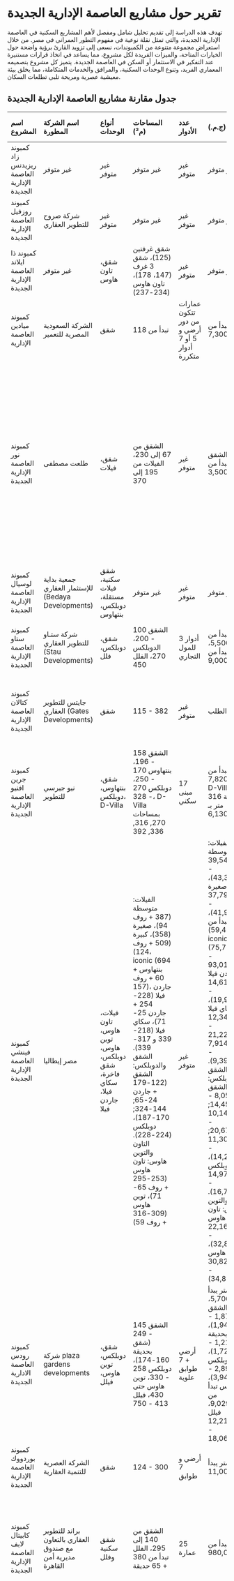# تقرير حول مشاريع العاصمة الإدارية الجديدة

تهدف هذه الدراسة إلى تقديم تحليل شامل ومفصل لأهم المشاريع السكنية في العاصمة الإدارية الجديدة، والتي تمثل نقلة نوعية في مفهوم التطور العمراني في مصر. من خلال استعراض مجموعة متنوعة من الكمبوندات، نسعى إلى تزويد القارئ برؤية واضحة حول الخيارات المتاحة، والميزات الفريدة لكل مشروع، مما يساعد في اتخاذ قرارات مستنيرة عند التفكير في الاستثمار أو السكن في العاصمة الجديدة. يتميز كل مشروع بتصميمه المعماري الفريد، وتنوع الوحدات السكنية، والمرافق والخدمات المتكاملة، مما يخلق بيئة معيشية عصرية ومريحة تلبي تطلعات السكان.

## جدول مقارنة مشاريع العاصمة الإدارية الجديدة

| اسم المشروع                              | اسم الشركة المطورة                             | أنواع الوحدات                                         | المساحات (م²)                                                                                                                                                                      | عدد الأدوار   | الأسعار (ج.م.)                                                                                                                                                                                                                                                                                                                          | موعد تسليم الوحدات | أنظمة السداد                                                                                                                                                                                   |
| :--------------------------------------- | :---------------------------------------------- | :---------------------------------------------------- | :----------------------------------------------------------------------------------------------------------------------------------------------------------------------------------- | :----------- | :------------------------------------------------------------------------------------------------------------------------------------------------------------------------------------------------------------------------------------------------------------------------------------- | :---------------- | :-------------------------------------------------------------------------------------------------------------------------------------------------------------------------------- |
| كمبوند زاد ريزيدنس العاصمة الإدارية الجديدة | غير متوفر                                      | غير متوفر                                            | غير متوفر                                                                                                                                                                            | غير متوفر   | غير متوفر                                                                                                                                                                                                                                                                                                                          | غير متوفر       | غير متوفر                                                                                                                                                                                   |
| كمبوند روزفيل العاصمة الإدارية الجديدة    | شركة صروح للتطوير العقاري                       | غير متوفر                                            | غير متوفر                                                                                                                                                                            | غير متوفر   | غير متوفر                                                                                                                                                                                                                                                                                                                          | غير متوفر       | غير متوفر                                                                                                                                                                                   |
| كمبوند ذا ايلاند العاصمة الإدارية الجديدة  | غير متوفر                                      | شقق، تاون هاوس                                       | شقق غرفتين (125)، شقق 3 غرف (147، 178)، تاون هاوس (234-237)                                                                                                                      | غير متوفر   | غير متوفر                                                                                                                                                                                                                                                                                                                          | غير متوفر       | غير متوفر                                                                                                                                                                                   |
| كمبوند ميادين العاصمة الإدارية            | الشركة السعودية المصرية للتعمير                 | شقق                                                   | تبدأ من 118                                                                                                                                                                          | عمارات تتكون من دور أرضي و 5 أو 7 أدوار متكررة | تبدأ من 7,300,000                                                                                                                                                                                                                                                                                                           | 2025             | مقدم 10% وتقسيط حتى 8 سنوات بدون فوائد                                                                                                                                                   |
| كمبوند نور العاصمة الإدارية الجديدة       | طلعت مصطفى                                     | شقق، فيلات                                             | الشقق من 67 إلى 230، الفيلات من 195 إلى 370                                                                                                                                         | غير متوفر   | أسعار الشقق تبدأ من 3,500,000                                                                                                                                                                                                                                                                                                      | بعد خمس سنوات من تاريخ التعاقد                   | مقدم حجز يبدأ من 250,000 جنيه مصري ووديعة صيانة بنسبة 5.5% من قيمة الوحدة، تتوفر أنظمة سداد من خلال بنوك كبرى مثل بنك مصر، والبنك الأهلي المصري، وبنك القاهرة                                            |
| كمبوند لوسيال العاصمة الإدارية الجديدة     | جمعية بداية للإستثمار العقاري (Bedaya Developments) | شقق سكنية، فيلات مستقلة، دوبلكس، بنتهاوس              | غير متوفر                                                                                                                                                                            | غير متوفر   | غير متوفر                                                                                                                                                                                                                                                                                                                          | أكتوبر 2021      | تقسيط يصل إلى 4 سنوات                                                                                                                                                                         |
| كمبوند ستاو العاصمة الإدارية الجديدة      | شركة ستـاو للتطوير العقاري (Stau Developments) | شقق، دوبلكس، فلل                                       | الشقق 100 - 200، الدوبلكس 270، الفلل 450                                                                                                                                                    | 3 أدوار للمول التجاري                                                                                                                                                                                                                                                                                 | الشقق تبدأ من 5,500,000، الفلل تبدأ من 9,000,000                                                                                                                                                                                                                                                                  | 2025             | مقدم 10% - 25% وتقسيط حتى 9 سنوات                                                                                                                                                    |
| كمبوند كتالان العاصمة الإدارية الجديدة     | جايتس للتطوير العقاري (Gates Developments)       | شقق                                                   | 115 - 382                                                                                                                                                                             | غير متوفر   | عند الطلب                                                                                                                                                                                                                                                                                                                           | غير متوفر       | 0% مقدم وتقسيط حتى 10 سنوات، خيارات متعددة تبدأ من 0% مقدم                                                                                                                              |
| كمبوند جرين افنيو العاصمة الإدارية الجديدة | نيو جيرسي للتطوير                                | شقق، بنتهاوس، دوبلكس، D-Villa                          | الشقق 158 - 196، بنتهاوس 170 - 250، دوبلكس 270 - 328، D-Villa بمساحات 270, 316, 336, 392                                                                                             | 17 مبنى سكني  | الشقق تبدأ من 7,820,400، D-Villa مساحة 316 متر بـ 6,130,000                                                                                                                                                                                                                          | 2024             | مقدم 5% وتقسيط على 7 سنوات، 10% صيانة                                                                                                                                                  |
| كمبوند فينشي العاصمة الإدارية الجديدة      | مصر إيطاليا                                     | فيلات، تاون هاوس، توين هاوس، دوبلكس، شقق فاخرة، سكاي فيلا، جاردن فيلا | الفيلات: متوسطة (387 + روف 94)، صغيرة (358)، كبيرة (509 + روف 124)، iconic (694 + بنتهاوس 60 + روف 157)، جاردن فيلا (228-254 + جاردن 25-71)، سكاي فيلا (218-339 و 317-339). الشقق والدوبلكس: الشقق (122-179 + جاردن 24-65; 144-324; 170-187)، دوبلكس (224-228). التاون والتوين هاوس: تاون هاوس (253-295 + روف 65-71)، توين هاوس (309-316 + روف 59) | غير متوفر   | الفيلات: متوسطة (39,545,918 - 43,312,977)، صغيرة (37,795,460 - 41,908,691)، كبيرة (تبدأ من 59,490,235)، iconic (75,773,860 - 93,012,156)، جاردن فيلا (14,614,581 - 19,906,618)، سكاي فيلا (12,344,403 - 21,224,633 و 7,914,428 - 9,391,024). الشقق والدوبلكس: الشقق (8,055,801 - 14,459,722; 10,143,630 - 20,675,750; 11,303,448 - 14,224,507)، دوبلكس (14,978,405 - 16,707,626). التاون والتوين هاوس: تاون هاوس (22,160,669 - 32,847,266)، توين هاوس (30,824,117 - 34,824,117) | غير متوفر       | مقدم 5%، 5% بعد 3 شهور، والباقي على 8 أو 10 سنوات تقسيط                                                                                                                           |
| كمبوند رودس العاصمة الادارية الجديدة       | شركة plaza gardens developments                   | شقق، دوبلكس، توين هاوس، فيلل                               | الشقق 145 - 249 (شقق بحديقة 160-174)، دوبلكس 258 - 330، توين هاوس حتى 430، فيلل 413 - 750                                                                                             | أرضي + 7 طوابق علوية | سعر المتر يبدأ من 5,700، الشقق (1,874,000 - 1,949,000)، شقق بحديقة (1,214,000 - 1,729,000)، دوبلكس (2,899,000 - 3,949,000)، توين هاوس تبدأ من 9,029,000، فيلل 12,219,000 - 18,069,000 | في غضون سنة ونصف إلى سنتين                                                                                                                                                                             | مقدم 10% وتقسيط الباقي على 7 سنوات                                                                                                                                             |
| كمبوند بوردووك العاصمة الإدارية الجديدة    | الشركة العصرية للتنمية العقارية                     | شقق                                                   | 124 - 300                                                                                                                                                                           | أرضي و 7 طوابق                               | سعر المتر يبدأ من 11,000                                                                                                                                                                                                                                                                                                          | 2024             | نظم دفع بالاقساط                                                                                                                                                                             |
| كمبوند كابيتال لايف العاصمة الإدارية الجديدة | براند للتطوير العقاري بالتعاون مع صندوق مديرية أمن القاهرة | شقق سكنية وفلل                                        | الشقق من 140 إلى 295، الفلل تبدأ من 380 + 65 حديقة                                                                                                                                | 25 عمارة      | أسعار تبدأ من 980,000                                                                                                                                                                                                                                                                                                         | 2024             | دفع 20% مقدم وتقسيط على 8 سنوات، خصم 30% على الكاش مع تقسيط الكاش على 12 شهرًا                                                                                                     |
| كمبوند فينيا العاصمة الإدارية الجديدة      | جايتس للتطوير العقاري (Gates Developments)       | غير محدد                                            | 124 - 224                                                                                                                                                                           | غير متوفر   | تبدأ من 1,178,000، سعر المتر يبدأ من 9,500                                                                                                                                                                                                                                                                                          | الربع الأخير من 2024                                                                                                                                                           | مقدم 5% وتقسيط على 6 سنوات، 10% مقدم على 7 سنوات، 15% مقدم على 8 سنوات، 15% مقدم على 9 سنوات و 45% عند الاستلام، 15% مقدم، 5% بعد سنة ونصف، تقسيط على 10 سنوات و 50% عند الاستلام، خصم 25% للكاش |
| كمبوند روزس العاصمة الإدارية الجديدة       | جولدن هاوس (Golden House Development)             | شقق، فلل، دوبلكس، بنتهاوس                                | الشقق 140 - 230، الفلل 680، الدوبلكس 198 - 240                                                                                                                                    | 25 عمارة و 120 فيلا                                                                                                                                                                                                                                                                             | تبدأ من 5,270,000                                                                                                                                                                                                                                                                                                                          | تقريباً 2025       | بدون مقدم وتقسيط حتى 10 سنوات، 5% مقدم وتقسيط حتى 7 سنوات، 10% مقدم وتقسيط حتى 8 سنوات، 15% مقدم وتقسيط حتى 9 سنوات، 20% مقدم وتقسيط حتى 10 سنوات                                     |
| كمبوند ريفان العاصمة الإدارية الجديدة      | غير متوفر                                      | غير متوفر                                            | غير متوفر                                                                                                                                                                            | غير متوفر   | غير متوفر                                                                                                                                                                                                                                                                                                                          | غير متوفر       | غير متوفر                                                                                                                                                                                   |
| كمبوند سكاي كابيتال فيو العاصمة الإدارية الجديدة | بيتر هاوس                                       | شقق سكنية فاخرة، دوبلكس، فلل                              | الشقق 170 - 225، الدوبلكس 335 - 380، بنتهاوس 245 - 282                                                                                                                          | غير متوفر   | سعر المتر يبدأ من 37,000 - 39,000، إجمالي يبدأ من 1,650,000                                                                                                                                                                                                                           | 2025             | مقدم 15% وتقسيط يصل إلى 7 سنوات                                                                                                                                                   |
| كمبوند يارو العاصمة الإدارية الجديدة        | شركة كونتراك للتطوير العقاري (Qontrac Developments) | فيلات ووحدات سكنية                                    | الفيلات تبدأ من 202 إلى 350، الشقق تبدأ من 70 إلى 240                                                                                                                            | غير متوفر   | الفيلات تبدأ من 4.1 مليون، سعر متر الشقق يبدأ من 9,100                                                                                                                                                                                                                                         | غير محدد       | 5% مقدم والباقي على 8 سنوات، 10% مقدم والباقي على 10 سنوات، بدون فوائد                                                                                                             |
| كمبوند بلوفير العاصمة الإدارية الجديدة     | الشركة المصرية السعودية للتعمير                 | شقق سكنية، تاون هاوس، توين هاوس                           | الشقق تبدأ من 58، تاون هاوس تبدأ من 242، توين هاوس تبدأ من 277                                                                                                                      | غير متوفر   | الشقق تبدأ من 4,338,000، تاون هاوس تبدأ من 22,245,000، توين هاوس تبدأ من 30,174,000                                                                                                                                                                                                           | غير متوفر       | مقدم 10% وتقسيط على 7 سنوات                                                                                                                                                    |
| كمبوند دي جويا 2 العاصمة الإدارية الجديدة   | تاج مصر                                         | ستوديو، شقق غرفتين، شقق 3 غرف، شقق 4 غرف، دوبلكس، سكاي فيلا، Dejoya Villa | ستوديو يبدأ من 70، شقق غرفتين تبدأ من 110، 115، 128، شقق 3 غرف تبدأ من 139، 140، 155، 158، 165، 180، 190، شقق 4 غرف تبدأ من 210، 230، دوبلكس تبدأ من 290، سكاي فيلا تبدأ من 300، Dejoya Villa تبدأ من 400 | 7 مباني سكنية في المرحلة الأولى | الشقق تبدأ من 6,974,000 للوحدات نصف تشطيب                                                                                                                                                                                                                                            | 2025             | مقدم 10% وتقسيط على 5 سنوات، 15% مقدم على 6 سنوات، 20% مقدم على 7 سنوات، مقدم حجز يبدأ من 10,000 جنيه                                                                      |
| كمبوند فلل ميدتاون سولو العاصمة الإدارية الجديدة | بيتر هوم                                       | فلل فقط                                               | 350 - 600                                                                                                                                                                           | غير متوفر   | الفلل المستقلة 450 متر تبدأ من 21,000,000                                                                                                                                                                                                                                                        | غير محدد بو ضوح                                                                                                                                                              | مقدم 50% وتقسيط المتبقي على 4 سنوات                                                                                                                                              |
| كمبوند البوسكو العاصمة الإدارية الجديدة     | مصر إيطاليا                                     | شقق، فيلات، تاون هاوس، توين هاوس                                | تبدأ من 182 للشقق                                                                                                                                                                  | أرضي + 7 طوابق     | الشقق تبدأ من 10,400,000                                                                                                                                                                                                                                                                                                          | غير متوفر       | مقدم 5% وتقسيط يصل إلى 12 سنة                                                                                                                                                 |
| كمبوند ارمونيا العاصمة الإدارية الجديدة     | ذا لاند ديفلوبرز                                | شقق، دوبلكس، Cielo Villas (شقق)                            | الشقق غرفتين 107 - 130، شقق 3 غرف 133 - 220، شقق 4 غرف 331 - 347. XI buildings: شقق غرفة واحدة 71 - 75، شقق غرفتين 107 - 130، شقق 3 غرف 133 - 220                                     | 7 طوابق      | سعر المتر للشقق يبدأ من 9,300                                                                                                                                                                                                                                                                                          | منتصف 2023       | 30% مقدم وتقسيط حتى 4 سنوات، 20% مقدم وتقسيط حتى 6 سنوات، 15% مقدم وتقسيط حتى 7 سنوات، 12% مقدم وتقسيط حتى 10 سنوات                                                                 |
| فلل دي جويا العاصمة الإدارية            | غير متوفر                                      | غير متوفر                                            | غير متوفر                                                                                                                                                                            | غير متوفر   | غير متوفر                                                                                                                                                                                                                                                                                                                          | غير متوفر       | غير متوفر                                                                                                                                                                                   |
| فلل كمبوند لافيردى كاسيت العاصمة الإدارية الجديدة | غير متوفر                                      | غير متوفر                                            | غير متوفر                                                                                                                                                                            | غير متوفر   | غير متوفر                                                                                                                                                                                                                                                                                                                          | غير متوفر       | غير متوفر                                                                                                                                                                                   |

**الخلاصة:**

يوضح الجدول أعلاه مجموعة واسعة من المشاريع السكنية المتاحة في العاصمة الإدارية الجديدة، مع تنوع كبير في أنواع الوحدات والمساحات والأسعار وأنظمة السداد. تهدف هذه المشاريع إلى تلبية احتياجات مختلفة للمستثمرين والمشترين، وتوفر خيارات سكنية فاخرة وعصرية في قلب العاصمة الجديدة. يظل البحث التفصيلي لكل مشروع على حدة ضرورياً للحصول على أحدث البيانات وأكثرها دقة قبل اتخاذ أي قرار استثماري أو سكني.